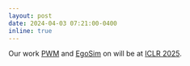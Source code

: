 ```yaml
---
layout: post
date: 2024-04-03 07:21:00-0400
inline: true
---
```


Our work [PWM](https://arxiv.org/abs/2407.02466v3/) and [EgoSim](https://openreview.net/forum?id=zAyS5aRKV8/) on will be at [ICLR 2025](https://iclr.cc/virtual/2025/workshop/23997#wse-detail-10000228).


